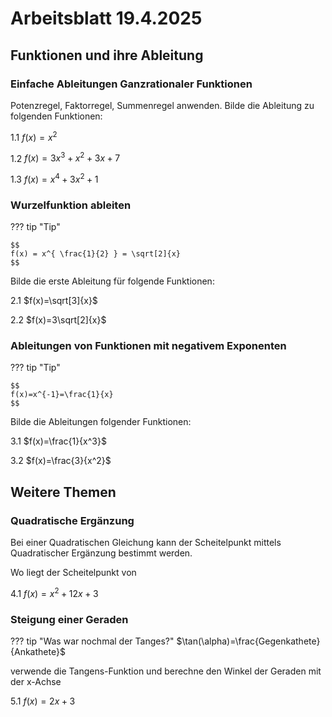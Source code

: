 # Arbeitsblatt 19.4.2025

## Funktionen und ihre Ableitung

### Einfache Ableitungen Ganzrationaler Funktionen

Potenzregel, Faktorregel, Summenregel anwenden. Bilde die Ableitung zu
folgenden Funktionen:

1.1 $f(x)=x^2$

1.2 $f(x)=3x^3+x^2+3x+7$

1.3 $f(x)=x^4+3x^2+1$

### Wurzelfunktion ableiten


??? tip "Tip"

    $$
    f(x) = x^{ \frac{1}{2} } = \sqrt[2]{x}
    $$

Bilde die erste Ableitung für folgende Funktionen:

2.1 $f(x)=\sqrt[3]{x}$

2.2 $f(x)=3\sqrt[2]{x}$

### Ableitungen von Funktionen mit negativem Exponenten

??? tip "Tip"
    
    $$
    f(x)=x^{-1}=\frac{1}{x}
    $$

Bilde die Ableitungen folgender Funktionen:

3.1 $f(x)=\frac{1}{x^3}$

3.2 $f(x)=\frac{3}{x^2}$

## Weitere Themen

### Quadratische Ergänzung

Bei einer Quadratischen Gleichung kann der Scheitelpunkt mittels Quadratischer
Ergänzung bestimmt werden.

Wo liegt der Scheitelpunkt von

4.1 $f(x)=x^2+12x+3$

### Steigung einer Geraden

??? tip "Was war nochmal der Tanges?"
    $\tan(\alpha)=\frac{Gegenkathete}{Ankathete}$

verwende die Tangens-Funktion und berechne den Winkel der Geraden mit der x-Achse

5.1 $f(x)=2x+3$




